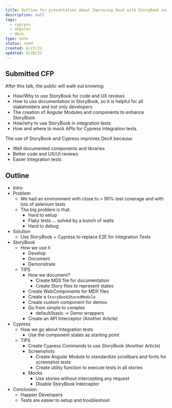 ```yaml
---
title: Outline for presentation about Improving DevX with StoryBook and Cypress
description: null
tags:
  - cypress
  - angular
  - devx
type: note
status: seed
created: 6/27/22
updated: 6/28/22
---
```


## Submitted CFP

After this talk, the public will walk out knowing:

- How/Why to use StoryBook for code and UX reviews
- How to use documentation in StoryBook, so it is helpful for all stakeholders and not only developers
- The creation of Angular Modules and components to enhance StoryBook
- How/why to use StoryBook in integration tests
- How and where to mock APIs for Cypress integration tests.

The use of StoryBook and Cypress improves DevX because:

- Well documented components and libraries
- Better code and UX/UI reviews
- Easier Integration tests

## Outline

- Intro
- Problem
	- We had an environment with close to > 90% test coverage and with lots of selenium tests
	- The big problem is that:
		- Hard to setup
		- Flaky tests ... solved by a bunch of waits
		- Hard to debug
- Solution
	- Use StoryBook + Cypress to replace E2E for Integration Tests
- StoryBook
	- How we use it
		- Develop 
		- Document 
		- Demonstrate 
	-  TIPS
		- How we document?
			- Create MDX file for documentation
			- Create Story files to represent states
		- Create WebComponents for MDX files
		- Create a `StoryBookSharedModule`
		- Create custom component for demos
		- Go from simple to complex
			- default/basic -> Demo wrappers
		- Create an API Interceptor (Another Article)
- Cypress
	- How we go about Integration tests
		- Use the component states as starting point
	- TIPS
		- Create Cypress Commands to use StoryBook (Another Article)
		- Screenshots
			- Create Angular Module to standardize scrollbars and fonts for screenshot tests
			- Create utility function to execute tests in all stories
		- Mocks
			- Use stories without intercepting any request
			- Disable StoryBook Interceptor
- Conclusion
	- Happier Developers
	- Tests are easier to setup and troubleshoot
